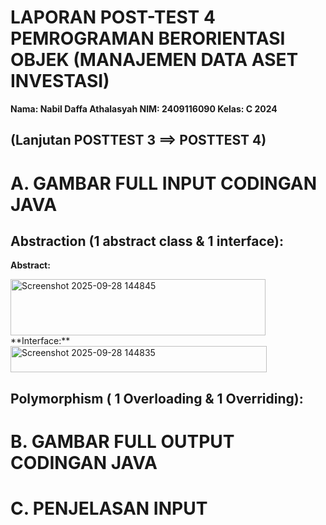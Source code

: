 # LAPORAN POST-TEST 4 PEMROGRAMAN BERORIENTASI OBJEK (MANAJEMEN DATA ASET INVESTASI)

**Nama: Nabil Daffa Athalasyah
NIM: 2409116090
Kelas: C 2024**

## (Lanjutan POSTTEST 3 ==> POSTTEST 4)

# A. GAMBAR FULL INPUT CODINGAN JAVA
## Abstraction (1 abstract class & 1 interface):
**Abstract:**

<img width="408" height="90" alt="Screenshot 2025-09-28 144845" src="https://github.com/user-attachments/assets/5f7935cc-f16e-470f-83ea-bea60adf536f" />
**Interface:**

<img width="410" height="42" alt="Screenshot 2025-09-28 144835" src="https://github.com/user-attachments/assets/4c61bec2-9a83-42ca-a8ae-c21143d362b3" />

## Polymorphism ( 1 Overloading & 1 Overriding):


# B. GAMBAR FULL OUTPUT CODINGAN JAVA

# C. PENJELASAN INPUT
